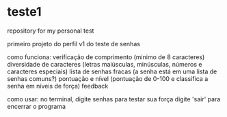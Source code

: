 # teste1
repository for my personal test

primeiro projeto do perfil
v1 do teste de senhas

como funciona:
verificação de comprimento (minimo de 8 caracteres)
diversidade de caracteres (letras maiúsculas, minúsculas, números e caracteres especiais)
lista de senhas fracas (a senha está em uma lista de senhas comuns?)
pontuação e nível (pontuação de 0-100 e classifica a senha em níveis de força)
feedback

como usar:
no terminal, digite senhas para testar sua força
digite 'sair' para encerrar o programa
